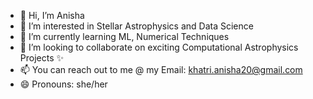 - 👋 Hi, I’m Anisha 
- 👀 I’m interested in Stellar Astrophysics and Data Science
- 🌱 I’m currently learning ML, Numerical Techniques
- 💞️ I’m looking to collaborate on exciting Computational Astrophysics Projects ✨
- 📫 You can reach out to me @ my Email: khatri.anisha20@gmail.com 
- 😄 Pronouns: she/her
  

<!---
anishak20/anishak20 is a ✨ special ✨ repository because its `README.md` (this file) appears on your GitHub profile.
You can click the Preview link to take a look at your changes.
--->
